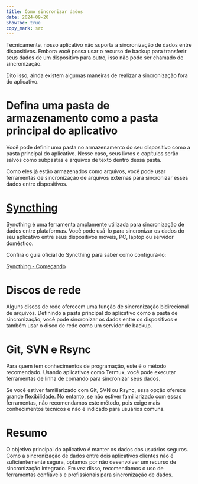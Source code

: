 ```yaml
---
title: Como sincronizar dados  
date: 2024-09-20  
ShowToc: true
copy_mark: src
---
```


Tecnicamente, nosso aplicativo não suporta a sincronização de dados entre dispositivos. Embora você possa usar o recurso de backup para transferir seus dados de um dispositivo para outro, isso não pode ser chamado de sincronização.

Dito isso, ainda existem algumas maneiras de realizar a sincronização fora do aplicativo.

# Defina uma pasta de armazenamento como a pasta principal do aplicativo

Você pode definir uma pasta no armazenamento do seu dispositivo como a pasta principal do aplicativo. Nesse caso, seus livros e capítulos serão salvos como subpastas e arquivos de texto dentro dessa pasta.

Como eles já estão armazenados como arquivos, você pode usar ferramentas de sincronização de arquivos externas para sincronizar esses dados entre dispositivos.

# [Syncthing](https://play.google.com/store/apps/details?id=com.nutomic.syncthingandroid)

Syncthing é uma ferramenta amplamente utilizada para sincronização de dados entre plataformas. Você pode usá-lo para sincronizar os dados do seu aplicativo entre seus dispositivos móveis, PC, laptop ou servidor doméstico.

Confira o guia oficial do Syncthing para saber como configurá-lo:

[Syncthing - Começando](https://docs.syncthing.net/intro/getting-started.html#getting-started)

# Discos de rede

Alguns discos de rede oferecem uma função de sincronização bidirecional de arquivos. Definindo a pasta principal do aplicativo como a pasta de sincronização, você pode sincronizar os dados entre os dispositivos e também usar o disco de rede como um servidor de backup.

# Git, SVN e Rsync

Para quem tem conhecimentos de programação, este é o método recomendado. Usando aplicativos como Termux, você pode executar ferramentas de linha de comando para sincronizar seus dados.

Se você estiver familiarizado com Git, SVN ou Rsync, essa opção oferece grande flexibilidade. No entanto, se não estiver familiarizado com essas ferramentas, não recomendamos este método, pois exige mais conhecimentos técnicos e não é indicado para usuários comuns.

# Resumo

O objetivo principal do aplicativo é manter os dados dos usuários seguros. Como a sincronização de dados entre dois aplicativos clientes não é suficientemente segura, optamos por não desenvolver um recurso de sincronização integrado. Em vez disso, recomendamos o uso de ferramentas confiáveis e profissionais para sincronização de dados.
